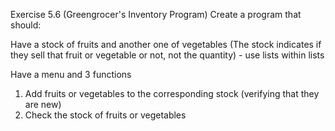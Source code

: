 
Exercise 5.6 (Greengrocer's Inventory Program)
Create a program that should:

Have a stock of fruits and another one of vegetables (The stock indicates if they sell that fruit or vegetable or not, not the quantity) - use lists within lists

Have a menu and 3 functions

1. Add fruits or vegetables to the corresponding stock (verifying that they are new)
2. Check the stock of fruits or vegetables
